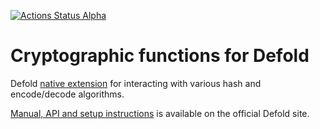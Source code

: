 [![Actions Status Alpha](https://github.com/defold/extension-crypt/workflows/bob.yml/badge.svg)](https://github.com/defold/extension-crypt/actions)

# Cryptographic functions for Defold

Defold [native extension](https://www.defold.com/manuals/extensions/) for interacting with various hash and encode/decode algorithms.

[Manual, API and setup instructions](https://www.defold.com/extension-crypt/) is available on the official Defold site.
